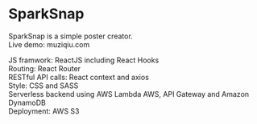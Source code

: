 # SparkSnap
SparkSnap is a simple poster creator.</br>
Live demo: muziqiu.com</br>

JS framwork: ReactJS including React Hooks</br>
Routing: React Router</br>
RESTful API calls: React context and axios</br>
Style: CSS and SASS</br>
Serverless backend using AWS Lambda AWS, API Gateway and Amazon DynamoDB</br>
Deployment: AWS S3</br>
